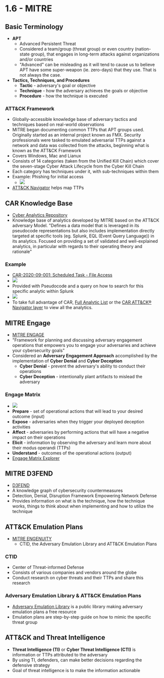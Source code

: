 # 1.6 - MITRE
## Basic Terminology
- **APT**
	- Advanced Persistent Threat
	- Considered a team/group (threat group) or even country (nation-state group), that engages in long-term attacks against organizations and/or countries
	- "Advanced" can be misleading as it will tend to cause us to believe APT have some super-weapon (ie. zero-days) that they use. That is not always the case.
- **Tactics, Techniques, and Procedures**
	- **Tactic** - adversary's goal or objective
	- **Technique** - how the adversary achieves the goals or objective
	- **Procedure** - how the technique is executed
### ATT&CK Framework
- Globally-accessible knowledge base of adversary tactics and techniques based on real-world observations
- MITRE began documenting common TTPs that APT groups used. Originally started as an internal project known as FMX. Security professionals were tasked to emulated adversarial TTPs against a network and data was collected from the attacks, beginning what is known as the ATT&CK Framework
- Covers Windows, Mac and Lianux
- Consists of 14 categories (taken from the Unified Kill Chain) which cover the seven-stage Cyber Attack Lifecycle from the Cyber Kill Chain
- Each category has techniques under it, with sub-techniques within them
- Example: Phishing for initial access
	- ![](assets/Pasted%20image%2020241010134641.png)
- [ATT&CK Navigator](https://mitre-attack.github.io/attack-navigator//#layerURL=https%3A%2F%2Fattack.mitre.org%2Fgroups%2FG0008%2FG0008-enterprise-layer.json) helps map TTPs
## CAR Knowledge Base
- [Cyber Analytics Repository](https://car.mitre.org/)
- Knowledge base of analytics developed by MITRE based on the ATT&CK adversary Model. "Defines a data model that is leveraged in its pseudocode representations but also includes implementation directly targeted at specific tools (eg. Splunk, EQL (Event Query Language)) in its analytics. Focused on providing a set of validated and well-explained analytics, in particular with regards to their operating theory and rationale"
### Example
- [CAR-2020-09-001: Scheduled Task - File Access](https://car.mitre.org/analytics/CAR-2020-09-001/)
- ![](assets/Pasted%20image%2020241010135723.png)
- Provided with Pseudocode and a query on how to search for this specific analytic within Splunk
- ![](assets/Pasted%20image%2020241010135804.png)
- To take full advantage of CAR, [Full Analytic List](https://car.mitre.org/analytics) or the [CAR ATT&CK® Navigator layer](https://mitre-attack.github.io/attack-navigator/#layerURL=https://raw.githubusercontent.com/mitre-attack/car/master/docs/coverage/car_analytic_coverage_04_05_2022.json) to view all the analytics.
## MITRE Engage
- [MITRE ENGAGE](https://engage.mitre.org/)
- "Framework for planning and discussing adversary engagement operations that empowers you to engage your adversaries and achieve your cybersecurity goals"
- Considered an **Adversary Engagement Approach** accomplished by the implementation of **Cyber Denial** and **Cyber Deception**
	- **Cyber Denial** - prevent the adversary's ability to conduct their operations
	- **Cyber Deception** - intentionally plant artifacts to mislead the adversary
### Engage Matrix
- ![](assets/Pasted%20image%2020241010141314.png)
- **Prepare** - set of operational actions that will lead to your desired outcome (input)
- **Expose** - adversaries when they trigger your deployed deception activities
- **Affect** - adversaries by performing actions that will have a negative impact on their operations
- **Elicit** - information by observing the adversary and learn more about their modus operandi (TTPs)
- **Understand** - outcomes of the operational actions (output)
- [Engage Matrix Explorer](https://engage.mitre.org/matrix)
## MITRE D3FEND
- [D3FEND](https://d3fend.mitre.org/)
- A knowledge graph of cybersecurity countermeasures
- Detection, Denial, Disruption Framework Empowering Network Defense
- Provides information on what is the technique, how the technique works, things to think about when implementing and how to utilize the technique
## ATT&CK Emulation Plans
- [MITRE ENGENUITY](https://mitre-engenuity.org/)
	- CTID, the Adversary Emulation Library and ATT&CK Emulation Plans
### CTID
- Center of Threat-informed Defense
- Consists of various companies and vendors around the globe
- Conduct research on cyber threats and their TTPs and share this research
### Adversary Emulation Library & ATT&CK Emulation Plans
- [Adversary Emulation Library](https://mitre-engenuity.org/cybersecurity/center-for-threat-informed-defense/adversary-emulation-library/) is a public library making adversary emulation plans a free resource
- Emulation plans are step-by-step guide on how to mimic the specific threat group
## ATT&CK and Threat Intelligence
- **Threat Intelligence (TI)** or **Cyber Threat Intelligence (CTI)** is information or TTPs attributed to the adversary
- By using TI, defenders, can make better decisions regarding the defensive strategy
- Goal of threat intelligence is to make the information actionable
